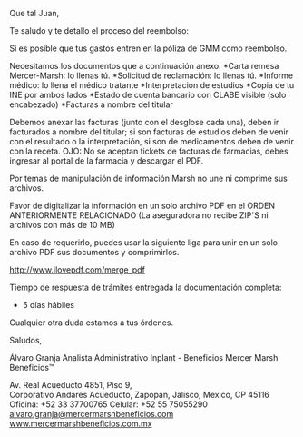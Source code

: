Que tal Juan,

Te saludo y te detallo el proceso del reembolso:

Sí es posible que tus gastos entren en la póliza de GMM como reembolso.

Necesitamos los documentos que a continuación anexo:
*Carta remesa Mercer-Marsh: lo llenas tú.
*Solicitud de reclamación: lo llenas tú.
*Informe médico: lo llena el médico tratante
*Interpretacion de estudios
*Copia de tu INE por ambos lados
*Estado de cuenta bancario con CLABE visible (solo encabezado)
*Facturas a nombre del titular

Debemos anexar las facturas (junto con el desglose cada una), deben ir facturados a nombre del titular; si son facturas de estudios deben de venir con el resultado o la interpretación, si son de medicamentos deben de venir con la receta. OJO: No se aceptan tickets de facturas de farmacias, debes ingresar al portal de la farmacia y descargar el PDF.

Por temas de manipulación de información Marsh no une ni comprime sus archivos.

Favor de digitalizar la información en un solo archivo  PDF  en el ORDEN ANTERIORMENTE RELACIONADO    (La aseguradora no recibe ZIP´S ni archivos con más de 10 MB)

En caso de requerirlo, puedes usar la siguiente liga para unir en un solo archivo PDF sus documentos y comprimirlos.
 
http://www.ilovepdf.com/merge_pdf
 

Tiempo de respuesta de trámites entregada la documentación completa:
+ 5 días hábiles

Cualquier otra duda estamos a tus órdenes.

Saludos,

Álvaro Granja
Analista Administrativo Inplant - Beneficios 
Mercer Marsh Beneficios™ 

Av. Real Acueducto 4851, Piso 9,  
Corporativo Andares Acueducto, Zapopan, Jalisco, Mexico, CP 45116
Oficina: +52 33 37700765
Celular: +52 55 75055290 
alvaro.granja@mercermarshbeneficios.com  
www.mercermarshbeneficios.com.mx  
